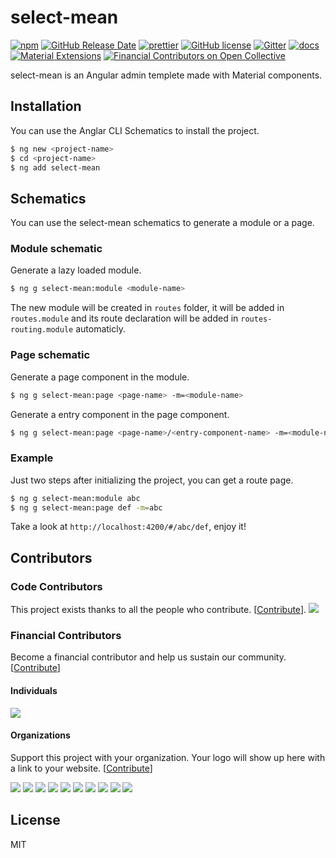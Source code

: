 # select-mean

[![npm](https://img.shields.io/npm/v/select-mean.svg)](https://www.npmjs.com/package/select-mean)
[![GitHub Release Date](https://img.shields.io/github/release-date/select-mean/select-mean)](https://github.com/select-mean/select-mean/releases)
[![prettier](https://img.shields.io/badge/code_style-prettier-ff69b4.svg)](https://prettier.io/)
[![GitHub license](https://img.shields.io/github/license/mashape/apistatus.svg)](https://github.com/select-mean/select-mean/blob/master/LICENSE)
[![Gitter](https://img.shields.io/gitter/room/select-mean/select-mean.svg)](https://gitter.im/matero-io/select-mean)
[![docs](https://img.shields.io/badge/docs-gitbook-red)](https://nzbin.gitbook.io/select-mean/)
[![Material Extensions](https://img.shields.io/badge/material-extensions-blue)](https://github.com/select-mean/extensions#readme)
[![Financial Contributors on Open Collective](https://opencollective.com/select-mean/all/badge.svg?label=financial+contributors)](https://opencollective.com/select-mean)

select-mean is an Angular admin templete made with Material components.

## Installation

You can use the Anglar CLI Schematics to install the project.

```bash
$ ng new <project-name>
$ cd <project-name>
$ ng add select-mean
```

## Schematics

You can use the select-mean schematics to generate a module or a page.

### Module schematic

Generate a lazy loaded module.

```bash
$ ng g select-mean:module <module-name>
```

The new module will be created in `routes` folder, it will be added in `routes.module` and its route declaration will be added in `routes-routing.module` automaticly.

### Page schematic

Generate a page component in the module.

```bash
$ ng g select-mean:page <page-name> -m=<module-name>
```

Generate a entry component in the page component.

```bash
$ ng g select-mean:page <page-name>/<entry-component-name> -m=<module-name> -e=true
```

### Example

Just two steps after initializing the project, you can get a route page.

```bash
$ ng g select-mean:module abc
$ ng g select-mean:page def -m=abc
```

Take a look at `http://localhost:4200/#/abc/def`, enjoy it!

## Contributors

### Code Contributors

This project exists thanks to all the people who contribute. [[Contribute](CONTRIBUTING.md)].
<a href="https://github.com/select-mean/select-mean/graphs/contributors"><img src="https://opencollective.com/select-mean/contributors.svg?width=890&button=false" /></a>

### Financial Contributors

Become a financial contributor and help us sustain our community. [[Contribute](https://opencollective.com/select-mean/contribute)]

#### Individuals

<a href="https://opencollective.com/select-mean"><img src="https://opencollective.com/select-mean/individuals.svg?width=890"></a>

#### Organizations

Support this project with your organization. Your logo will show up here with a link to your website. [[Contribute](https://opencollective.com/select-mean/contribute)]

<a href="https://opencollective.com/select-mean/organization/0/website"><img src="https://opencollective.com/select-mean/organization/0/avatar.svg"></a>
<a href="https://opencollective.com/select-mean/organization/1/website"><img src="https://opencollective.com/select-mean/organization/1/avatar.svg"></a>
<a href="https://opencollective.com/select-mean/organization/2/website"><img src="https://opencollective.com/select-mean/organization/2/avatar.svg"></a>
<a href="https://opencollective.com/select-mean/organization/3/website"><img src="https://opencollective.com/select-mean/organization/3/avatar.svg"></a>
<a href="https://opencollective.com/select-mean/organization/4/website"><img src="https://opencollective.com/select-mean/organization/4/avatar.svg"></a>
<a href="https://opencollective.com/select-mean/organization/5/website"><img src="https://opencollective.com/select-mean/organization/5/avatar.svg"></a>
<a href="https://opencollective.com/select-mean/organization/6/website"><img src="https://opencollective.com/select-mean/organization/6/avatar.svg"></a>
<a href="https://opencollective.com/select-mean/organization/7/website"><img src="https://opencollective.com/select-mean/organization/7/avatar.svg"></a>
<a href="https://opencollective.com/select-mean/organization/8/website"><img src="https://opencollective.com/select-mean/organization/8/avatar.svg"></a>
<a href="https://opencollective.com/select-mean/organization/9/website"><img src="https://opencollective.com/select-mean/organization/9/avatar.svg"></a>

## License

MIT
